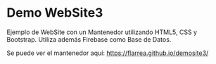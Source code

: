 # Demo WebSite3

Ejemplo de WebSite con un Mantenedor utilizando HTML5, CSS y Bootstrap. Utiliza además Firebase como Base de Datos.

Se puede ver el mantenedor aquí: https://flarrea.github.io/demosite3/
